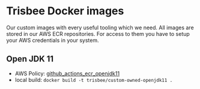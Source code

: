 # Trisbee Docker images

Our custom images with every useful tooling which we need.
All images are stored in our AWS ECR repositories.
For access to them you have to setup your AWS credentials in your system.

## Open JDK 11

- AWS Policy: [github_actions_ecr_openjdk11](https://console.aws.amazon.com/iam/home?region=eu-central-1#/policies/arn:aws:iam::533728968241:policy/github_actions_ecr_openjdk11$jsonEditor?section=permissions)
- local build: `docker build -t trisbee/custom-owned-openjdk11 .`